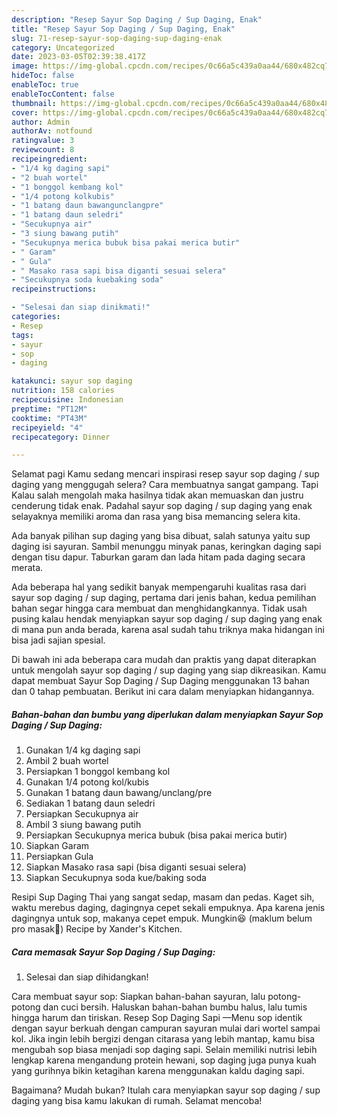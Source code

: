 ```yaml
---
description: "Resep Sayur Sop Daging / Sup Daging, Enak"
title: "Resep Sayur Sop Daging / Sup Daging, Enak"
slug: 71-resep-sayur-sop-daging-sup-daging-enak
category: Uncategorized
date: 2023-03-05T02:39:38.417Z
image: https://img-global.cpcdn.com/recipes/0c66a5c439a0aa44/680x482cq70/sayur-sop-daging-sup-daging-foto-resep-utama.jpg
hideToc: false
enableToc: true
enableTocContent: false
thumbnail: https://img-global.cpcdn.com/recipes/0c66a5c439a0aa44/680x482cq70/sayur-sop-daging-sup-daging-foto-resep-utama.jpg
cover: https://img-global.cpcdn.com/recipes/0c66a5c439a0aa44/680x482cq70/sayur-sop-daging-sup-daging-foto-resep-utama.jpg
author: Admin
authorAv: notfound
ratingvalue: 3
reviewcount: 8
recipeingredient:
- "1/4 kg daging sapi"
- "2 buah wortel"
- "1 bonggol kembang kol"
- "1/4 potong kolkubis"
- "1 batang daun bawangunclangpre"
- "1 batang daun seledri"
- "Secukupnya air"
- "3 siung bawang putih"
- "Secukupnya merica bubuk bisa pakai merica butir"
- " Garam"
- " Gula"
- " Masako rasa sapi bisa diganti sesuai selera"
- "Secukupnya soda kuebaking soda"
recipeinstructions:

- "Selesai dan siap dinikmati!"
categories:
- Resep
tags:
- sayur
- sop
- daging

katakunci: sayur sop daging 
nutrition: 158 calories
recipecuisine: Indonesian
preptime: "PT12M"
cooktime: "PT43M"
recipeyield: "4"
recipecategory: Dinner

---
```



Selamat pagi Kamu sedang mencari inspirasi resep sayur sop daging / sup daging yang menggugah selera? Cara membuatnya sangat gampang. Tapi Kalau salah mengolah maka hasilnya tidak akan memuaskan dan justru cenderung tidak enak. Padahal sayur sop daging / sup daging yang enak selayaknya memiliki aroma dan rasa yang bisa memancing selera kita.


Ada banyak pilihan sup daging yang bisa dibuat, salah satunya yaitu sup daging isi sayuran. Sambil menunggu minyak panas, keringkan daging sapi dengan tisu dapur. Taburkan garam dan lada hitam pada daging secara merata.

Ada beberapa hal yang sedikit banyak mempengaruhi kualitas rasa dari sayur sop daging / sup daging, pertama dari jenis bahan, kedua pemilihan bahan segar hingga cara membuat dan menghidangkannya. Tidak usah pusing kalau hendak menyiapkan sayur sop daging / sup daging yang enak di mana pun anda berada, karena asal sudah tahu triknya maka hidangan ini bisa jadi sajian spesial.


Di bawah ini ada beberapa cara mudah dan praktis yang dapat diterapkan untuk mengolah sayur sop daging / sup daging yang siap dikreasikan. Kamu dapat membuat Sayur Sop Daging / Sup Daging menggunakan 13 bahan dan 0 tahap pembuatan. Berikut ini cara dalam menyiapkan hidangannya.

<!--inarticleads1-->

##### Bahan-bahan dan bumbu yang diperlukan dalam menyiapkan Sayur Sop Daging / Sup Daging:

1. Gunakan 1/4 kg daging sapi
1. Ambil 2 buah wortel
1. Persiapkan 1 bonggol kembang kol
1. Gunakan 1/4 potong kol/kubis
1. Gunakan 1 batang daun bawang/unclang/pre
1. Sediakan 1 batang daun seledri
1. Persiapkan Secukupnya air
1. Ambil 3 siung bawang putih
1. Persiapkan Secukupnya merica bubuk (bisa pakai merica butir)
1. Siapkan  Garam
1. Persiapkan  Gula
1. Siapkan  Masako rasa sapi (bisa diganti sesuai selera)
1. Siapkan Secukupnya soda kue/baking soda


Resipi Sup Daging Thai yang sangat sedap, masam dan pedas. Kaget sih, waktu merebus daging, dagingnya cepet sekali empuknya. Apa karena jenis dagingnya untuk sop, makanya cepet empuk. Mungkin😆 (maklum belum pro masak🤭) Recipe by Xander&#39;s Kitchen. 

<!--inarticleads2-->

##### Cara memasak Sayur Sop Daging / Sup Daging:


1. Selesai dan siap dihidangkan!

Cara membuat sayur sop: Siapkan bahan-bahan sayuran, lalu potong-potong dan cuci bersih. Haluskan bahan-bahan bumbu halus, lalu tumis hingga harum dan tiriskan. Resep Sop Daging Sapi —Menu sop identik dengan sayur berkuah dengan campuran sayuran mulai dari wortel sampai kol. Jika ingin lebih bergizi dengan citarasa yang lebih mantap, kamu bisa mengubah sop biasa menjadi sop daging sapi. Selain memiliki nutrisi lebih lengkap karena mengandung protein hewani, sop daging juga punya kuah yang gurihnya bikin ketagihan karena menggunakan kaldu daging sapi. 

Bagaimana? Mudah bukan? Itulah cara menyiapkan sayur sop daging / sup daging yang bisa kamu lakukan di rumah. Selamat mencoba!
